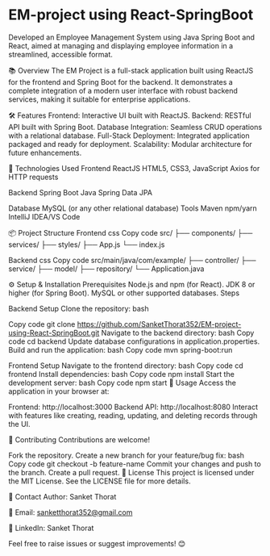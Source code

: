 # EM-project using React-SpringBoot
 Developed an Employee Management System using Java Spring Boot and React, aimed at managing and displaying employee information in a streamlined, accessible format.


 
📚 Overview
The EM Project is a full-stack application built using ReactJS for the frontend and Spring Boot for the backend. It demonstrates a complete integration of a modern user interface with robust backend services, making it suitable for enterprise applications.

🛠️ Features
Frontend: Interactive UI built with ReactJS.
Backend: RESTful API built with Spring Boot.
Database Integration: Seamless CRUD operations with a relational database.
Full-Stack Deployment: Integrated application packaged and ready for deployment.
Scalability: Modular architecture for future enhancements.


🚀 Technologies Used
Frontend
ReactJS
HTML5, CSS3, JavaScript
Axios for HTTP requests


Backend
Spring Boot
Java
Spring Data JPA

Database
MySQL (or any other relational database)
Tools
Maven
npm/yarn
IntelliJ IDEA/VS Code


📦 Project Structure
Frontend
css
Copy code
src/
  ├── components/
  ├── services/
  ├── styles/
  ├── App.js
  └── index.js

  
Backend
css
Copy code
src/main/java/com/example/
  ├── controller/
  ├── service/
  ├── model/
  ├── repository/
  └── Application.java
  
⚙️ Setup & Installation
Prerequisites
Node.js and npm (for React).
JDK 8 or higher (for Spring Boot).
MySQL or other supported databases.
Steps

Backend Setup
Clone the repository:
bash

Copy code
git clone https://github.com/SanketThorat352/EM-project-using-React-SpringBoot.git
Navigate to the backend directory:
bash
Copy code
cd backend
Update database configurations in application.properties.
Build and run the application:
bash
Copy code
mvn spring-boot:run

Frontend Setup
Navigate to the frontend directory:
bash
Copy code
cd frontend
Install dependencies:
bash
Copy code
npm install
Start the development server:
bash
Copy code
npm start
🌟 Usage
Access the application in your browser at:

Frontend: http://localhost:3000
Backend API: http://localhost:8080
Interact with features like creating, reading, updating, and deleting records through the UI.

🤝 Contributing
Contributions are welcome!

Fork the repository.
Create a new branch for your feature/bug fix:
bash
Copy code
git checkout -b feature-name
Commit your changes and push to the branch.
Create a pull request.
📝 License
This project is licensed under the MIT License. See the LICENSE file for more details.

📧 Contact
Author: Sanket Thorat

📧 Email: sanketthorat352@gmail.com

💼 LinkedIn: Sanket Thorat

Feel free to raise issues or suggest improvements! 😊
